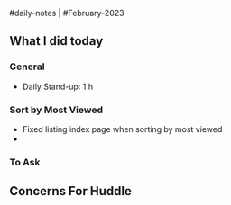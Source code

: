#daily-notes | #February-2023

## What I did today


### General

- Daily Stand-up: 1 h

### Sort by Most Viewed

- Fixed listing index page when sorting by most viewed
- 


### To Ask


## Concerns For Huddle

